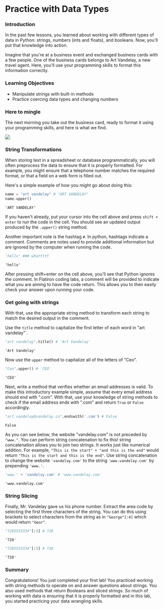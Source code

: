 
# Practice with Data Types

### Introduction

In the past few lessons, you learned about working with different types of data in Python: strings, numbers (ints and floats), and booleans.  Now, you'll put that knowledge into action.

Imagine that you're at a business event and exchanged business cards with a few people. One of the business cards belongs to Art Vandelay, a new travel agent. Here, you'll use your programming skills to format this information correctly. 

### Learning Objectives
* Manipulate strings with built-in methods
* Practice coercing data types and changing numbers

### Here to mingle 

The next morning you take out the business card, ready to format it using your programming skills, and here is what we find.

![](https://learn-verified.s3.amazonaws.com/data-science-assets/biz-card-mistakes.jpg)

### String Transformations

When storing text in a spreadsheet or database programmatically, you will often preprocess the data to ensure that it is properly formatted. For example, you might ensure that a telephone number matches the required format, or that a field on a web form is filled out. 

Here's a simple example of how you might go about doing this:


```python
name = "art vandelay" # "ART VANDELAY"
name.upper()
```




    'ART VANDELAY'



If you haven't already, put your cursor into the cell above and press `shift + enter` to run the code in the cell. You should see an updated output produced by the `.upper()` string method. 

Another important note is the hashtag `#`. In python, hashtags indicate a comment. Comments are notes used to provide additional information but are ignored by the computer when running the code. 


```python
'hello' ### whattttt
```




    'hello'



After pressing shift+enter on the cell above, you'll see that Python ignores the comment. In Flatiron coding labs, a comment will be provided to indicate what you are aiming to have the code return. This allows you to then easily check your answer upon running your code.

### Get going with strings

With that, use the appropriate string method to transform each string to match the desired output in the comment.

Use the `title` method to capitalize the first letter of each word in "art vandelay"`.


```python
"art vandelay".title() # 'Art Vandelay'
```




    'Art Vandelay'



Now use the `upper` method to capitalize all of the letters of "Ceo".


```python
"Ceo".upper() # 'CEO'
```




    'CEO'



Next, write a method that verifies whether an email addresses is valid. To make this introductory example simple, assume that every email address should end with ".com".  With that, use your knowledge of string methods to check if the email address ends with ".com" and return `True` or `False` accordingly. 


```python
"art.vandelay@vandelay.co".endswith('.com') # False
```




    False



As you can see below, the website "vandelay.com" is not preceded by `"www."`. You can perform string concatenation to fix this! string concatenation allows you to join two strings. It works just like numerical addition. For example, ```"This is the start" + "and this is the end"``` would return ```"This is the start and this is the end"```. Use string concatenation to change the website `'vandelay.com'` to the string `'www.vandelay.com'` by prepending `'www.'`.


```python
'www.' + 'vandelay.com' # 'www.vandelay.com'
```




    'www.vandelay.com'



### String Slicing

Finally, Mr. Vandelay gave us his phone number. Extract the area code by selecting the first three characters of the string. You can do this using brackets to select characters from the string as in ```"George"[:4]``` which would return ```"Geor"```.


```python
"7285553334"[:3] # 728
```




    '728'




```python
"7285553334"[:3] # 728
```




    '728'



### Summary

Congratulations! You just completed your first lab! You practiced working with string methods to operate on and answer questions about strings. You also used methods that return Booleans and sliced strings. So much of working with data is ensuring that it is properly formatted and in this lab, you started practicing your data wrangling skills.
